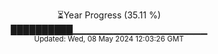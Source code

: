 <p align="center">
⏳Year Progress (35.11 %)<br>
██████████▁▁▁▁▁▁▁▁▁▁▁▁▁▁▁▁▁▁▁▁ <br>
<sub>Updated: Wed, 08 May 2024 12:03:26 GMT</sub>
</p>

